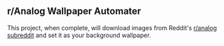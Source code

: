 ## r/Analog Wallpaper Automater

This project, when complete, will download images from Reddit's [r/analog subreddit](https://www.reddit.com/r/analog) and set it as your background wallpaper.
